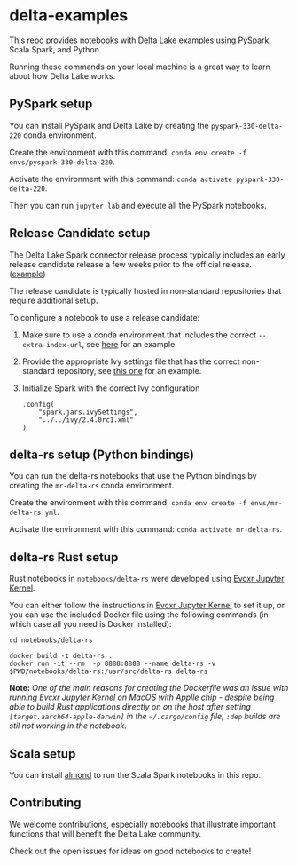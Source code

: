 # delta-examples

This repo provides notebooks with Delta Lake examples using PySpark, Scala Spark, and Python.

Running these commands on your local machine is a great way to learn about how Delta Lake works.

## PySpark setup

You can install PySpark and Delta Lake by creating the `pyspark-330-delta-220` conda environment.

Create the environment with this command: `conda env create -f envs/pyspark-330-delta-220`.

Activate the environment with this command: `conda activate pyspark-330-delta-220`.

Then you can run `jupyter lab` and execute all the PySpark notebooks.

## Release Candidate setup

The Delta Lake Spark connector release process typically includes an early release candidate release a few weeks prior to the official release. ([example](https://github.com/delta-io/delta/releases/tag/v2.4.0rc1))

The release candidate is typically hosted in non-standard repositories that require additional setup.

To configure a notebook to use a release candidate:

1. Make sure to use a conda environment that includes the correct `--extra-index-url`, see [here](https://github.com/delta-io/delta-examples/blob/master/envs/pyspark-340-delta-240rc1.yml#L19-L20) for an example.
2. Provide the appropriate Ivy settings file that has the correct non-standard repository, see [this one](https://github.com/delta-io/delta-examples/blob/master/ivy/2.4.0rc1.xml) for an example.
3. Initialize Spark with the correct Ivy configuration

    ```
    .config(
        "spark.jars.ivySettings",
        "../../ivy/2.4.0rc1.xml"
    )
    ```

## delta-rs setup (Python bindings)

You can run the delta-rs notebooks that use the Python bindings by creating the `mr-delta-rs` conda environment.

Create the environment with this command: `conda env create -f envs/mr-delta-rs.yml`.

Activate the environment with this command: `conda activate mr-delta-rs`.

## delta-rs Rust setup

Rust notebooks in `notebooks/delta-rs` were developed using [Evcxr Jupyter Kernel](https://github.com/evcxr/evcxr/tree/main/evcxr_jupyter). 

You can either follow the instructions in [Evcxr Jupyter Kernel](https://github.com/evcxr/evcxr/tree/main/evcxr_jupyter) to set it up, or you can use the included Docker file using the following commands (in which case all you need is Docker installed):
```
cd notebooks/delta-rs

docker build -t delta-rs .
docker run -it --rm  -p 8888:8888 --name delta-rs -v $PWD/notebooks/delta-rs:/usr/src/delta-rs delta-rs
```

**Note:** *One of the main reasons for creating the Dockerfile was an issue with running Evcxr Jupyter Kernel on MacOS with Applle chip - despite being able to build Rust applications directly on on the host after setting `[target.aarch64-apple-darwin]` in the `~/.cargo/config` file, `:dep` builds are stil not working in the notebook.* 


## Scala setup

You can install [almond](https://almond.sh/) to run the Scala Spark notebooks in this repo.

## Contributing

We welcome contributions, especially notebooks that illustrate important functions that will benefit the Delta Lake community.

Check out the open issues for ideas on good notebooks to create!

